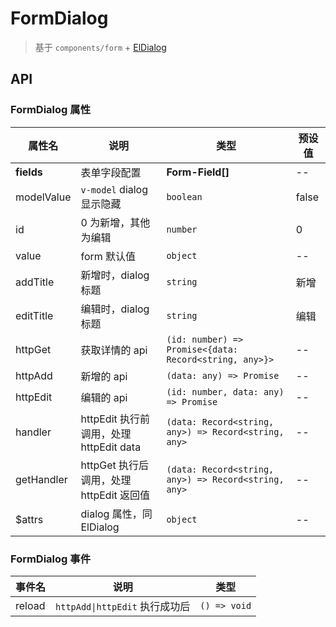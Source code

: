 # FormDialog

> 基于 `components/form` + [ElDialog](https://element-plus.org/zh-CN/component/dialog.html)

## API

### FormDialog 属性

| 属性名     | 说明                                     | 类型                                                   | 预设值 |
| ---------- | ---------------------------------------- | ------------------------------------------------------ | ------ |
| **fields** | 表单字段配置                             | **Form-Field[]**                                       | --     |
| modelValue | `v-model` dialog 显示隐藏                  | `boolean`                                              | false  |
| id         | 0 为新增，其他为编辑                     | `number`                                               | 0      |
| value      | form 默认值                              | `object`                                               | --     |
| addTitle   | 新增时，dialog 标题                      | `string`                                               | 新增   |
| editTitle  | 编辑时，dialog 标题                      | `string`                                               | 编辑   |
| httpGet    | 获取详情的 api                           | `(id: number) => Promise<{data: Record<string, any>}>` | --     |
| httpAdd    | 新增的 api                               | `(data: any) => Promise`                               | --     |
| httpEdit   | 编辑的 api                               | `(id: number, data: any) => Promise`                   | --     |
| handler    | httpEdit 执行前调用，处理 httpEdit data  | `(data: Record<string, any>) => Record<string, any>`   | --     |
| getHandler | httpGet 执行后调用，处理 httpEdit 返回值 | `(data: Record<string, any>) => Record<string, any>`   | --     |
| $attrs     | dialog 属性，同 ElDialog                 | `object`                                               | --     |

### FormDialog 事件

| 事件名 | 说明                           | 类型         |
| ------ | ------------------------------ | ------------ |
| reload | `httpAdd\|httpEdit` 执行成功后 | `() => void` |
